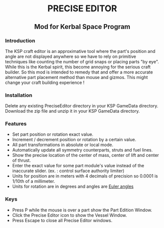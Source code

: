 <h1 style="text-align: center;">PRECISE EDITOR</h1>
<h2 style="text-align: center;">Mod for Kerbal Space Program</h2>

### Introduction
The KSP craft editor is an approximative tool where the part's position and angle are not displayed anywhere so we have to rely on primitive techniques like counting the number of grid snaps or placing parts "by eye". While this is the Kerbal spirit, this become annoying for the serious craft builder. So this mod is intended to remedy that and offer a more accurate alternative part placement method than mouse and gizmos. This might change your craft building experience !

### Installation
Delete any existing PreciseEditor directory in your KSP GameData directory.
Download the zip file and unzip it in your KSP GameData directory.

### Features
- Set part position or rotation exact value.
- Increment / decrement position or rotation by a certain value.
- All part transformations in absolute or local mode.
- Automatically update all symmetry counterparts, struts and fuel lines.
- Show the precise location of the center of mass, center of lift and center of thrust.
- Enter the exact value for some part module's value instead of the inaccurate slider. (ex. : control surface authority limiter)
- Units for position are in meters with 4 decimals of precision so 0.0001 is 1/10th of a millimeter.
- Units for rotation are in degrees and angles are [Euler angles](https://en.wikipedia.org/wiki/Euler_angles)

### Keys
- Press P while the mouse is over a part show the Part Edition Window.
- Click the Precise Editor icon to show the Vessel Window.
- Press Escape to close all Precise Editor windows.